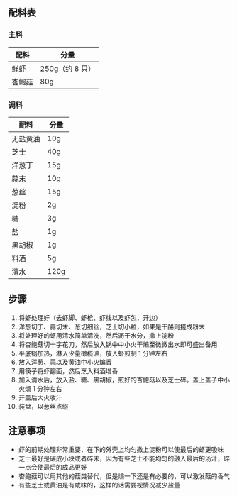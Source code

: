 
## 配料表

### 主料

| 配料 | 分量 |
|-----|-----|
| 鲜虾  | 250g（约 8 只）|
| 杏鲍菇  | 80g |

### 调料

| 配料 | 分量 |
|-----|-----|
| 无盐黄油  | 10g |
| 芝士    | 40g |
| 洋葱丁    | 15g |
| 蒜末    | 10g |
| 葱丝    | 15g |
| 淀粉    | 2g |
| 糖      | 3g |
| 盐    | 1g |
| 黑胡椒   | 1g |
| 料酒    | 5g |
| 清水    | 120g |


## 步骤

1. 将虾处理好（去虾脚、虾枪、虾线以及虾包，开边）
2. 洋葱切丁、蒜切末、葱切细丝，芝士切小粒，如果是干酪则搓成粉末
3. 将处理好的虾用清水简单清洗，然后沥干水分，撒上淀粉
4. 将杏鲍菇切十字花刀，然后放入锅中中小火干煸至微微出水即可盛出备用
5. 平底锅加热，淋入少量橄榄油，放入虾煎制 1 分钟左右
6. 放入洋葱、蒜以及黄油中小火煸香
7. 用筷子将虾翻面，然后烹入料酒增香
8. 加入清水后，放入盐、糖、黑胡椒，煎好的杏鲍菇以及芝士碎。盖上盖子中小火焗 1 分钟左右
9. 开盖后大火收汁
10. 装盘，以葱丝点缀

## 注意事项

- 虾的前期处理非常重要，在下的外壳上均匀撒上淀粉可以使最后的虾更吸味
- 芝士最好是碾成小块或者碎末，因为有些芝士不能均匀的融入最后的汤汁，碎一点会使最后的成品更好
- 杏鲍菇可以用其他的菇类替代，但是煸一下还是有必要的，可以激发菇的香气
- 有些芝士或黄油是有咸味的，这样的话需要视情况减少盐量